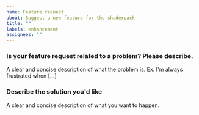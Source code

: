 ```yaml
---
name: Feature request
about: Suggest a new feature for the shaderpack
title: ""
labels: enhancement
assignees: ""
---
```


### Is your feature request related to a problem? Please describe.

A clear and concise description of what the problem is. Ex. I'm always frustrated when [...]

### Describe the solution you'd like

A clear and concise description of what you want to happen.

